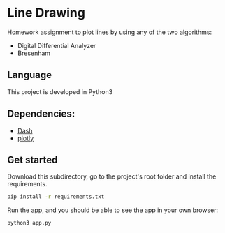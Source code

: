 # Line Drawing

Homework assignment to plot lines by using any of the two algorithms:
- Digital Differential Analyzer
- Bresenham

## Language
This project is developed in Python3

## Dependencies:
- [Dash](https://dash.plotly.com/)
- [plotly](https://plotly.com/)

## Get started 

Download this subdirectory, go to the project's root folder and install the requirements.

```sh
pip install -r requirements.txt
```

Run the app, and you should be able to see the app in your own browser:

```
python3 app.py
```
